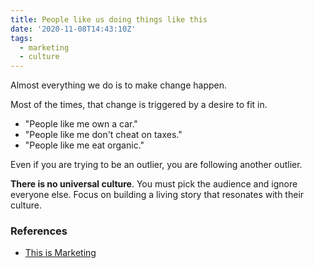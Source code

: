 ```yaml
---
title: People like us doing things like this
date: '2020-11-08T14:43:10Z'
tags:
  - marketing
  - culture
---
```


Almost everything we do is to make change happen.

Most of the times, that change is triggered by a desire to fit in.

- "People like me own a car."
- "People like me don't cheat on taxes."
- "People like me eat organic."

Even if you are trying to be an outlier, you are following another outlier.

**There is no universal culture**. You must pick the audience and ignore everyone else. Focus on building a living story that resonates with their culture.

### References

- [This is Marketing](../books/this-is-marketing)
